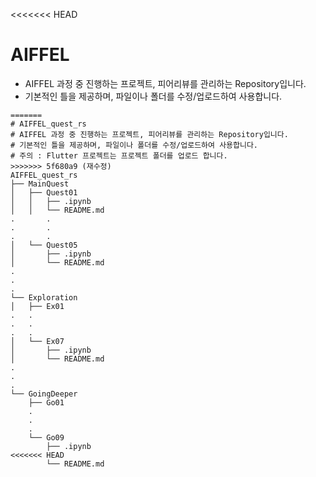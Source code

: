 <<<<<<< HEAD
# AIFFEL

- AIFFEL 과정 중 진행하는 프로젝트, 피어리뷰를 관리하는 Repository입니다.
- 기본적인 틀을 제공하며, 파일이나 폴더를 수정/업로드하여 사용합니다.


```
=======
# AIFFEL_quest_rs
# AIFFEL 과정 중 진행하는 프로젝트, 피어리뷰를 관리하는 Repository입니다.
# 기본적인 틀을 제공하며, 파일이나 폴더를 수정/업로드하여 사용합니다.
# 주의 : Flutter 프로젝트는 프로젝트 폴더를 업로드 합니다.
>>>>>>> 5f680a9 (재수정)
AIFFEL_quest_rs
├── MainQuest
│   ├── Quest01
│   │   ├── .ipynb
│   │   └── README.md
.		.
.		.
.		.
│   └── Quest05
│       ├── .ipynb
│       └── README.md
.
.
.
└── Exploration
│   ├── Ex01
.   .
.   .
.   .
│   └── Ex07
│       ├── .ipynb
│       └── README.md
.
.
.
└── GoingDeeper
    ├── Go01
    .
    .
    .
    └── Go09
        ├── .ipynb
<<<<<<< HEAD
        └── README.md
```
